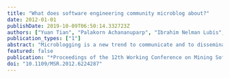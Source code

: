 ```yaml
---
title: "What does software engineering community microblog about?"
date: 2012-01-01
publishDate: 2019-10-09T06:50:14.332723Z
authors: ["Yuan Tian", "Palakorn Achananuparp", "Ibrahim Nelman Lubis", "David Lo", "Ee-Peng Lim"]
publication_types: ["1"]
abstract: "Microblogging is a new trend to communicate and to disseminate information. One microblog post could potentially reach millions of users. Millions of microblogs are generated on a daily basis on popular sites such as Twitter. The popularity of microblogging among programmers, software engineers, and software users has also led to their use of microblogs to communicate software engineering issues apart from using emails and other traditional communication channels. Understanding how millions of users use microblogs in software engineering related activities would shed light on ways we could leverage the fast evolving microblogging content to aid software development efforts. In this work, we perform a preliminary study on what the software engineering community microblogs about. We analyze the content of microblogs from Twitter and categorize the types of microblogs that are posted. We investigate the relative popularity of each category of microblogs. We also investigate what kinds of microblogs are diffused more widely in the Twitter network via the \"retweet\" feature. Our experiments show that microblogs commonly contain job openings, news, questions and answers, or links to download new tools and code. We find that microblogs concerning real-world events are more widely diffused in the Twitter network. © 2012 IEEE."
featured: false
publication: "*Proceedings of the 12th Working Conference on Mining Software Repositories - MSR '12*"
doi: "10.1109/MSR.2012.6224287"
---
```


